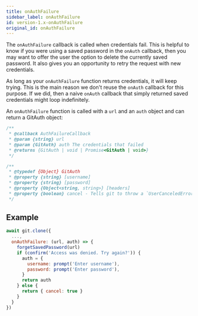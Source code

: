```yaml
---
title: onAuthFailure
sidebar_label: onAuthFailure
id: version-1.x-onAuthFailure
original_id: onAuthFailure
---
```


The `onAuthFailure` callback is called when credentials fail.
This is helpful to know if you were using a saved password in the `onAuth` callback, then you may want to offer the user the option to delete the currently saved password.
It also gives you an opportunity to retry the request with new credentials.

As long as your `onAuthFailure` function returns credentials, it will keep trying.
This is the main reason we don't reuse the `onAuth` callback for this purpose. If we did, then a naive `onAuth` callback that simply returned saved credentials might loop indefinitely.

An `onAuthFailure` function is called with a `url` and an `auth` object and can return a GitAuth object:

```js
/**
 * @callback AuthFailureCallback
 * @param {string} url
 * @param {GitAuth} auth The credentials that failed
 * @returns {GitAuth | void | Promise<GitAuth | void>}
 */

/**
 * @typedef {Object} GitAuth
 * @property {string} [username]
 * @property {string} [password]
 * @property {Object<string, string>} [headers]
 * @property {boolean} cancel - Tells git to throw a `UserCanceledError` (instead of an `HTTPError`).
 */
```

## Example

```js
await git.clone({
  ...,
  onAuthFailure: (url, auth) => {
    forgetSavedPassword(url)
    if (confirm('Access was denied. Try again?')) {
      auth = {
        username: prompt('Enter username'),
        password: prompt('Enter password'),
      }
      return auth
    } else {
      return { cancel: true }
    }
  }
})
```
